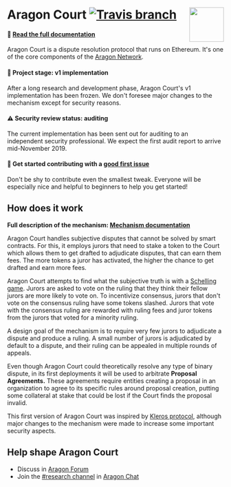 # Aragon Court <img align="right" src="https://raw.githubusercontent.com/aragon/design/master/readme-logo.png" height="80px" /> [![Travis branch](https://img.shields.io/travis/aragon/aragon-court/development.svg?style=for-the-badge)](https://travis-ci.com/aragon/aragon-court/)

#### 📓 [Read the full documentation](/docs)

Aragon Court is a dispute resolution protocol that runs on Ethereum. It's one of the core components of the [Aragon Network](https://aragon.org/network/).

#### 🚧 Project stage: v1 implementation
After a long research and development phase, Aragon Court's v1 implementation has been frozen. We don't foresee major changes to the mechanism except for security reasons.

#### ⚠️ Security review status: auditing
The current implementation has been sent out for auditing to an independent security professional. We expect the first audit report to arrive mid-November 2019.

#### 👋 Get started contributing with a [good first issue](https://github.com/aragon/aragon-court/issues?q=is%3Aissue+is%3Aopen+label%3A%22good+first+issue%22)
Don't be shy to contribute even the smallest tweak. Everyone will be especially nice and helpful to beginners to help you get started!

## How does it work

**Full description of the mechanism: [Mechanism documentation](/docs/1-mechanism)**

Aragon Court handles subjective disputes that cannot be solved by smart contracts. For this, it employs jurors that need to stake a token to the Court which allows them to get drafted to adjudicate disputes, that can earn them fees. The more tokens a juror has activated, the higher the chance to get drafted and earn more fees.

Aragon Court attempts to find what the subjective truth is with a [Schelling game](https://en.wikipedia.org/wiki/Focal_point_(game_theory)). Jurors are asked to vote on the ruling that they think their fellow jurors are more likely to vote on. To incentivize consensus, jurors that don't vote on the consensus ruling have some tokens slashed. Jurors that vote with the consensus ruling are rewarded with ruling fees and juror tokens from the jurors that voted for a minority ruling.

A design goal of the mechanism is to require very few jurors to adjudicate a dispute and produce a ruling. A small number of jurors is adjudicated by default to a dispute, and their ruling can be appealed in multiple rounds of appeals.

Even though Aragon Court could theoretically resolve any type of binary dispute, in its first deployments it will be used to arbitrate **Proposal Agreements.** These agreements require entities creating a proposal in an organization to agree to its specific rules around proposal creation, putting some collateral at stake that could be lost if the Court finds the proposal invalid.

This first version of Aragon Court was inspired by [Kleros protocol](https://github.com/kleros/kleros), although major changes to the mechanism were made to increase some important security aspects.


## Help shape Aragon Court
- Discuss in [Aragon Forum](https://forum.aragon.org/tags/dispute-resolution)
- Join the [#research channel](https://aragon.chat/channel/research) in [Aragon Chat](https://aragon.chat)
